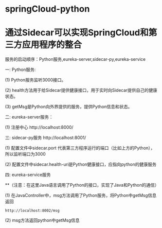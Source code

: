 # springCloud-python
# 通过Sidecar可以实现SpringCloud和第三方应用程序的整合

服务的启动顺序：Python服务,eureka-server,sidecar-py,eureka-service

一:  Python服务:

  (1) Python服务监听3000接口。

  (2) health方法用于给Sidecar提供健康接口，用于实时向Sidecar提供自己的健康状态。

  (3) getMsg是Python向外界提供的服务，提供Python信息和状态。

二:  eureka-server服务：

  (1) 注册中心 http://localhost:8000/

三:  sidecar-py服务  http://localhost:8001/

  (1) 配置文件中sidecar.port 代表第三方程序运行的端口（比如上方的Python），所以监听端口为3000

  (2) 配置文件中sidecar.health-uri是Python健康接口，应指向python的健康服务

四: eureka-service服务

  **（注意：在这里Java语言调用了Python的接口，实现了Java和Python的通信）
  
  (1) 在JavaController中，msg方法调用了Python服务，将Python中getMsg信息返回
  
    http://localhost:8002/msg
  
  (2) msg方法返回python中getMsg信息
